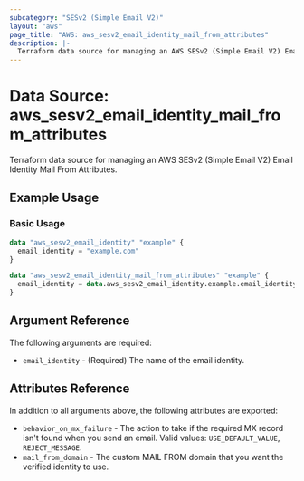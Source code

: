 ```yaml
---
subcategory: "SESv2 (Simple Email V2)"
layout: "aws"
page_title: "AWS: aws_sesv2_email_identity_mail_from_attributes"
description: |-
  Terraform data source for managing an AWS SESv2 (Simple Email V2) Email Identity Mail From Attributes.
---
```


# Data Source: aws_sesv2_email_identity_mail_from_attributes

Terraform data source for managing an AWS SESv2 (Simple Email V2) Email Identity Mail From Attributes.

## Example Usage

### Basic Usage

```terraform
data "aws_sesv2_email_identity" "example" {
  email_identity = "example.com"
}

data "aws_sesv2_email_identity_mail_from_attributes" "example" {
  email_identity = data.aws_sesv2_email_identity.example.email_identity
}
```

## Argument Reference

The following arguments are required:

* `email_identity` - (Required) The name of the email identity.

## Attributes Reference

In addition to all arguments above, the following attributes are exported:

* `behavior_on_mx_failure` - The action to take if the required MX record isn't found when you send an email. Valid values: `USE_DEFAULT_VALUE`, `REJECT_MESSAGE`.
* `mail_from_domain` - The custom MAIL FROM domain that you want the verified identity to use.
